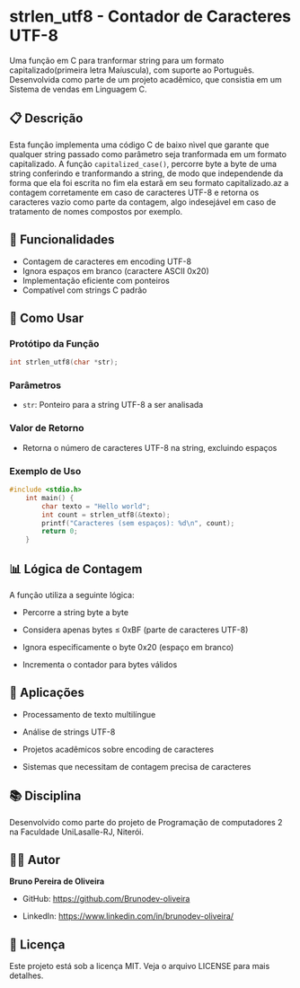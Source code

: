 
# strlen_utf8 - Contador de Caracteres UTF-8

Uma função em C para tranformar string para um formato capitalizado(primeira letra Maíuscula), com suporte ao Português. Desenvolvida como parte de um projeto acadêmico, que consistia em um Sistema de vendas em Linguagem C.

## 📋 Descrição

Esta função implementa uma código C de baixo nìvel que garante que qualquer string passado como parâmetro seja tranformada em um formato capitalizado. A função `capitalized_case()`, percorre byte a byte de uma string conferindo e tranformando a string, de modo que independende da forma que ela foi escrita no fim ela estarã em seu formato capitalizado.az a contagem corretamente em caso de caracteres UTF-8 e retorna os caracteres vazio como parte da contagem, algo indesejável em caso de tratamento de nomes compostos por exemplo. 


## 🚀 Funcionalidades

- Contagem de caracteres em encoding UTF-8
- Ignora espaços em branco (caractere ASCII 0x20)
- Implementação eficiente com ponteiros
- Compatível com strings C padrão

## 📝 Como Usar

### Protótipo da Função

 
  ```c 
  int strlen_utf8(char *str);
  ```

### Parâmetros

-   `str`: Ponteiro para a string UTF-8 a ser analisada
    

### Valor de Retorno

-   Retorna o número de caracteres UTF-8 na string, excluindo espaços
    

### Exemplo de Uso

```c
#include <stdio.h>
	int main() {
	    char texto = "Hello world";
	    int count = strlen_utf8(&texto);
	    printf("Caracteres (sem espaços): %d\n", count);
	    return 0;
	}
   ```

## 📊 Lógica de Contagem

A função utiliza a seguinte lógica:

-   Percorre a string byte a byte
    
-   Considera apenas bytes ≤ 0xBF (parte de caracteres UTF-8)
    
-   Ignora especificamente o byte 0x20 (espaço em branco)
    
-   Incrementa o contador para bytes válidos
    

## 🎯 Aplicações

-   Processamento de texto multilíngue
    
-   Análise de strings UTF-8
    
-   Projetos acadêmicos sobre encoding de caracteres
    
-   Sistemas que necessitam de contagem precisa de caracteres
    

## 📚 Disciplina

Desenvolvido como parte do projeto de Programação de computadores 2 na Faculdade UniLasalle-RJ, Niterói.

## 👨‍💻 Autor

**Bruno Pereira de Oliveira**

-   GitHub: https://github.com/Brunodev-oliveira
    
-   LinkedIn: https://www.linkedin.com/in/brunodev-oliveira/
    

## 📄 Licença

Este projeto está sob a licença MIT. Veja o arquivo LICENSE para mais detalhes.





